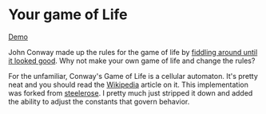 Your game of Life
=======================

[Demo](http://www.hscott.net/life/)

John Conway made up the rules for the game of life by [fiddling around until it looked good](http://www.youtube.com/watch?v=R9Plq-D1gEk&t=3m50s). Why not make your own game of life and change the rules?

For the unfamiliar, Conway's Game of Life is a cellular automaton. It's pretty neat and you should read the [Wikipedia](https://en.wikipedia.org/wiki/Conway's_Game_of_Life) article on it. This implementation was forked from [steelerose](https://github.com/steelerose/game_of_life_javascript). I pretty much just stripped it down and added the ability to adjust the constants that govern behavior. 
